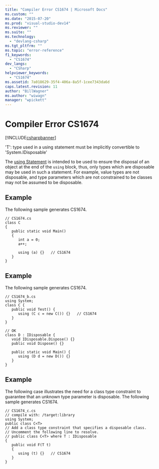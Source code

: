 ```yaml
---
title: "Compiler Error CS1674 | Microsoft Docs"
ms.custom: ""
ms.date: "2015-07-20"
ms.prod: "visual-studio-dev14"
ms.reviewer: ""
ms.suite: ""
ms.technology: 
  - "devlang-csharp"
ms.tgt_pltfrm: ""
ms.topic: "error-reference"
f1_keywords: 
  - "CS1674"
dev_langs: 
  - "CSharp"
helpviewer_keywords: 
  - "CS1674"
ms.assetid: 7a018629-35f4-406a-8a5f-1cee7343da6d
caps.latest.revision: 11
author: "BillWagner"
ms.author: "wiwagn"
manager: "wpickett"
---
```

# Compiler Error CS1674
[!INCLUDE[csharpbanner](../../../includes/csharpbanner.md)]

'T': type used in a using statement must be implicitly convertible to 'System.IDisposable'  
  
 The [using Statement](../../../csharp/language-reference/keywords/using-statement.md) is intended to be used to ensure the disposal of an object at the end of the `using` block, thus, only types which are disposable may be used in such a statement. For example, value types are not disposable, and type parameters which are not constrained to be classes may not be assumed to be disposable.  
  
## Example  
 The following sample generates CS1674.  
  
```  
// CS1674.cs  
class C  
{  
   public static void Main()  
   {  
      int a = 0;  
      a++;  
  
      using (a) {}   // CS1674  
   }  
}  
```  
  
## Example  
 The following sample generates CS1674.  
  
```  
// CS1674_b.cs  
using System;  
class C {  
   public void Test() {  
      using (C c = new C()) {}   // CS1674  
   }  
}  
  
// OK  
class D : IDisposable {  
   void IDisposable.Dispose() {}  
   public void Dispose() {}  
  
   public static void Main() {  
      using (D d = new D()) {}  
   }  
}  
```  
  
## Example  
 The following case illustrates the need for a class type constraint to guarantee that an unknown type parameter is disposable. The following sample generates CS1674.  
  
```  
// CS1674_c.cs  
// compile with: /target:library  
using System;  
public class C<T>  
// Add a class type constraint that specifies a disposable class.  
// Uncomment the following line to resolve.  
// public class C<T> where T : IDisposable  
{  
   public void F(T t)  
   {  
      using (t) {}   // CS1674  
   }  
}  
```